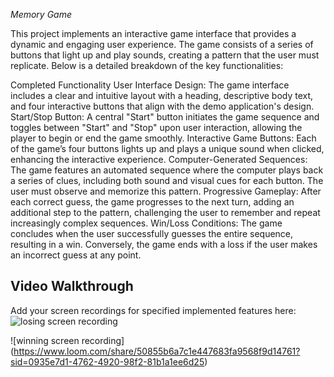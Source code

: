 *Memory Game*

This project implements an interactive game interface that provides a dynamic and engaging user experience. The game consists of a series of buttons that light up and play sounds, creating a pattern that the user must replicate. Below is a detailed breakdown of the key functionalities:

Completed Functionality
User Interface Design: The game interface includes a clear and intuitive layout with a heading, descriptive body text, and four interactive buttons that align with the demo application's design.
Start/Stop Button: A central "Start" button initiates the game sequence and toggles between "Start" and "Stop" upon user interaction, allowing the player to begin or end the game smoothly.
Interactive Game Buttons: Each of the game’s four buttons lights up and plays a unique sound when clicked, enhancing the interactive experience.
Computer-Generated Sequences: The game features an automated sequence where the computer plays back a series of clues, including both sound and visual cues for each button. The user must observe and memorize this pattern.
Progressive Gameplay: After each correct guess, the game progresses to the next turn, adding an additional step to the pattern, challenging the user to remember and repeat increasingly complex sequences.
Win/Loss Conditions: The game concludes when the user successfully guesses the entire sequence, resulting in a win. Conversely, the game ends with a loss if the user makes an incorrect guess at any point.


## Video Walkthrough 

Add your screen recordings for specified implemented features here:
![losing screen recording](https://www.loom.com/share/d1c97e29edfa4da3987ee876d58915c5?sid=965878d3-5d82-420c-b003-1e32c5852ec4)


![winning screen recording]
(https://www.loom.com/share/50855b6a7c1e447683fa9568f9d14761?sid=0935e7d1-4762-4920-98f2-81b1a1ee6d25)





